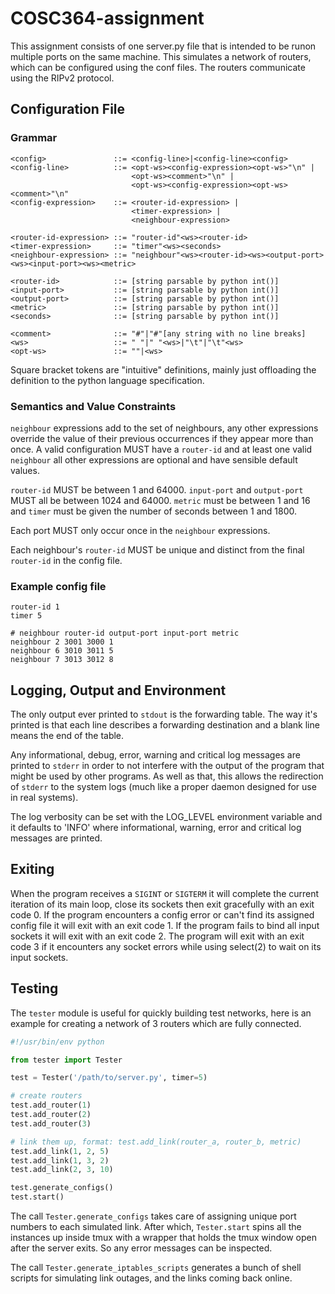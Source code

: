 # COSC364-assignment

This assignment consists of one server.py file that is intended to be runon multiple ports on the same machine. This simulates a network of routers, 
which can be configured using the conf files. The routers communicate using the RIPv2 protocol.


## Configuration File

### Grammar

```
<config>               ::= <config-line>|<config-line><config>
<config-line>          ::= <opt-ws><config-expression><opt-ws>"\n" |
                           <opt-ws><comment>"\n" |
                           <opt-ws><config-expression><opt-ws><comment>"\n"
<config-expression>    ::= <router-id-expression> |
                           <timer-expression> |
                           <neighbour-expression>

<router-id-expression> ::= "router-id"<ws><router-id>
<timer-expression>     ::= "timer"<ws><seconds>
<neighbour-expression> ::= "neighbour"<ws><router-id><ws><output-port><ws><input-port><ws><metric>

<router-id>            ::= [string parsable by python int()]
<input-port>           ::= [string parsable by python int()]
<output-port>          ::= [string parsable by python int()]
<metric>               ::= [string parsable by python int()]
<seconds>              ::= [string parsable by python int()]

<comment>              ::= "#"|"#"[any string with no line breaks]
<ws>                   ::= " "|" "<ws>|"\t"|"\t"<ws>
<opt-ws>               ::= ""|<ws>
```

Square bracket tokens are "intuitive" definitions, mainly just offloading the definition to the python language specification.

### Semantics and Value Constraints

`neighbour` expressions add to the set of neighbours, any other expressions override the value of their previous occurrences if they appear more than once. A valid configuration MUST have a `router-id` and at least one valid `neighbour` all other expressions are optional and have sensible default values.

`router-id` MUST be between 1 and 64000. `input-port` and `output-port` MUST all be between 1024 and 64000. `metric` must be between 1 and 16 and `timer` must be given the number of seconds between 1 and 1800.

Each port MUST only occur once in the `neighbour` expressions.

Each neighbour's `router-id` MUST be unique and distinct from the final `router-id` in the config file.

### Example config file

```
router-id 1
timer 5

# neighbour router-id output-port input-port metric
neighbour 2 3001 3000 1
neighbour 6 3010 3011 5
neighbour 7 3013 3012 8
```

## Logging, Output and Environment

The only output ever printed to `stdout` is the forwarding table. The way it's printed is that each line describes a forwarding destination and a blank line means the end of the table.

Any informational, debug, error, warning and critical log messages are printed to `stderr` in order to not interfere with the output of the program that might be used by other programs. As well as that, this allows the redirection of `stderr` to the system logs (much like a proper daemon designed for use in real systems).

The log verbosity can be set with the LOG_LEVEL environment variable and it defaults to 'INFO' where informational, warning, error and critical log messages are printed.

## Exiting

When the program receives a `SIGINT` or `SIGTERM` it will complete the current iteration of its main loop, close its sockets then exit gracefully with an exit code 0. If the program encounters a config error or can't find its assigned config file it will exit with an exit code 1. If the program fails to bind all input sockets it will exit with an exit code 2. The program will exit with an exit code 3 if it encounters any socket errors while using select(2) to wait on its input sockets.

## Testing

The `tester` module is useful for quickly building test networks, here is an example for creating a network of 3 routers which are fully connected.

```python
#!/usr/bin/env python

from tester import Tester

test = Tester('/path/to/server.py', timer=5)

# create routers
test.add_router(1)
test.add_router(2)
test.add_router(3)

# link them up, format: test.add_link(router_a, router_b, metric)
test.add_link(1, 2, 5)
test.add_link(1, 3, 2)
test.add_link(2, 3, 10)

test.generate_configs()
test.start()
```

The call `Tester.generate_configs` takes care of assigning unique port numbers to each simulated link. After which, `Tester.start` spins all the instances up inside tmux with a wrapper that holds the tmux window open after the server exits. So any error messages can be inspected.

The call `Tester.generate_iptables_scripts` generates a bunch of shell scripts for simulating link outages, and the links
coming back online.
